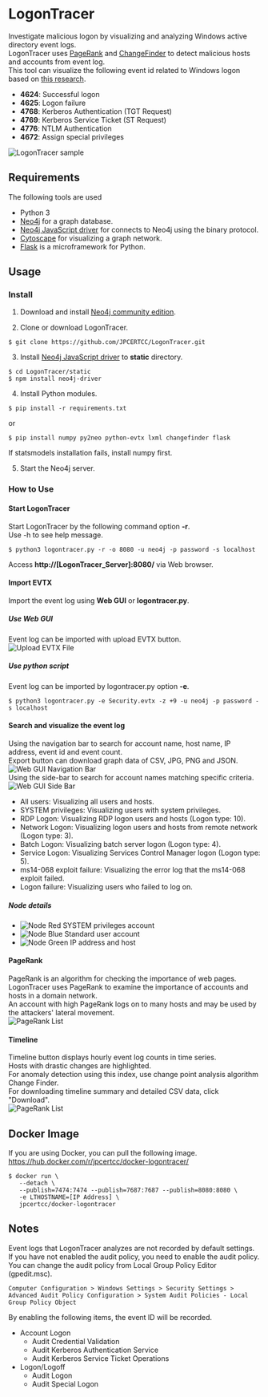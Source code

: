 # LogonTracer
  Investigate malicious logon by visualizing and analyzing Windows active directory event logs.  
  LogonTracer uses [PageRank](https://en.wikipedia.org/wiki/PageRank) and [ChangeFinder](https://pdfs.semanticscholar.org/c5bc/7ca31914d3cdfe1b2932cbc779875e645bbb.pdf) to detect malicious hosts and accounts from event log.  
  This tool can visualize the following event id related to Windows logon based on [this research](https://www.first.org/resources/papers/conf2016/FIRST-2016-105.pdf).  
  * **4624**: Successful logon  
  * **4625**: Logon failure  
  * **4768**: Kerberos Authentication (TGT Request)  
  * **4769**: Kerberos Service Ticket (ST Request)  
  * **4776**: NTLM Authentication  
  * **4672**: Assign special privileges  

  ![LogonTracer sample](images/sample.png)

## Requirements
  The following tools are used

  * Python 3
  * [Neo4j](https://neo4j.com) for a graph database.  
  * [Neo4j JavaScript driver](https://github.com/neo4j/neo4j-javascript-driver) for connects to Neo4j using the binary protocol.  
  * [Cytoscape](http://www.cytoscape.org/) for visualizing a graph network.
  * [Flask](http://flask.pocoo.org/) is a microframework for Python.

## Usage
### Install
1. Download and install [Neo4j community edition](https://neo4j.com/download/).  

2. Clone or download LogonTracer.  
  ```shell
  $ git clone https://github.com/JPCERTCC/LogonTracer.git
  ```  

3. Install [Neo4j JavaScript driver](https://github.com/neo4j/neo4j-javascript-driver) to **static** directory.  
  ```shell
  $ cd LogonTracer/static
  $ npm install neo4j-driver
  ```  

4. Install Python modules.  
  ```shell
  $ pip install -r requirements.txt
  ```  
  or  
  ```shell
  $ pip install numpy py2neo python-evtx lxml changefinder flask
  ```  
  If statsmodels installation fails, install numpy first.  

5. Start the Neo4j server.  

### How to Use
#### Start LogonTracer
  Start LogonTracer by the following command option **-r**.  
  Use -h to see help message.  
  ```shell
  $ python3 logontracer.py -r -o 8080 -u neo4j -p password -s localhost
  ```  
  Access **http://[LogonTracer_Server]:8080/** via Web browser.  
#### Import EVTX
  Import the event log using **Web GUI** or **logontracer.py**.  
##### Use Web GUI
  Event log can be imported with upload EVTX button.  
  ![Upload EVTX File](images/upload.png)
##### Use python script
  Event log can be imported by logontracer.py option **-e**.  
  ```shell
  $ python3 logontracer.py -e Security.evtx -z +9 -u neo4j -p password -s localhost
  ```
#### Search and visualize the event log
  Using the navigation bar to search for account name, host name, IP address, event id and event count.  
  Export button can download graph data of CSV, JPG, PNG and JSON.  
  ![Web GUI Navigation Bar](images/nav_bar.png)  
  Using the side-bar to search for account names matching specific criteria.  
  ![Web GUI Side Bar](images/side_bar.png)
  * All users: Visualizing all users and hosts.  
  * SYSTEM privileges: Visualizing users with system privileges.  
  * RDP Logon: Visualizing RDP logon users and hosts (Logon type: 10).  
  * Network Logon: Visualizing logon users and hosts  from remote network (Logon type: 3).  
  * Batch Logon: Visualizing batch server logon (Logon type: 4).  
  * Service Logon: Visualizing Services Control Manager logon (Logon type: 5).  
  * ms14-068 exploit failure: Visualizing the error log that the ms14-068 exploit failed.  
  * Logon failure: Visualizing users who failed to log on.  

##### Node details
  * ![Node Red](images/node_red.png) SYSTEM privileges account  
  * ![Node Blue](images/node_blue.png) Standard user account  
  * ![Node Green](images/node_green.png) IP address and host  

#### PageRank
  PageRank is an algorithm for checking the importance of web pages.  
  LogonTracer uses PageRank to examine the importance of accounts and hosts in a domain network.  
  An account with high PageRank logs on to many hosts and may be used by the attackers' lateral movement.  
  ![PageRank List](images/rank.png)

#### Timeline
  Timeline button displays hourly event log counts in time series.  
  Hosts with drastic changes are highlighted.  
  For anomaly detection using this index, use change point analysis algorithm Change Finder.  
  For downloading timeline summary and detailed CSV data, click "Download".  
  ![PageRank List](images/timeline.png)

## Docker Image
  If you are using Docker, you can pull the following image.  
  https://hub.docker.com/r/jpcertcc/docker-logontracer/

  ```shell
  $ docker run \
     --detach \
     --publish=7474:7474 --publish=7687:7687 --publish=8080:8080 \
     -e LTHOSTNAME=[IP Address] \
     jpcertcc/docker-logontracer
  ```

## Notes
 Event logs that LogonTracer analyzes are not recorded by default settings.  
 If you have not enabled the audit policy, you need to enable the audit policy.  
 You can change the audit policy from Local Group Policy Editor (gpedit.msc).  
  ```
 Computer Configuration > Windows Settings > Security Settings > Advanced Audit Policy Configuration > System Audit Policies - Local Group Policy Object
  ```
 By enabling the following items, the event ID will be recorded.  
 * Account Logon  
   - Audit Credential Validation
   - Audit Kerberos Authentication Service
   - Audit Kerberos Service Ticket Operations
 * Logon/Logoff
   - Audit Logon
   - Audit Special Logon

